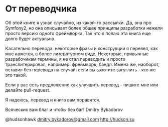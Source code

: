 # От переводчика

Об этой книге я узнал случайно, из какой-то рассылки. Да, она про Symfony2, но она описывает более общее принципы разработки нежели просто версию одного фреймворка. Так что я полаю эта книга еще долго будет актуальна.

Касательно перевода: некоторые фразы и конструкции я перевел, как мне кажется, в более литературном виде. Некоторые, привычные разрабочикам термины, я не стал переводить и просто транслитерировал, например: фреймворк, бандл. Имена же, наоборот, оставил без перевода на случай, если вы захотите загуглить - кто же это такой.

Если у вас есть предложение как улучшить перевод - пишите мне или делайте pull-request.

Я надеюсь, перевод и книга вам поравятся.

Всяческих вам благ и чтобы без баг!
Dmitry Bykadorov 

@hudsonhawk
dmitry.bykadorov@gmail.com
http://hudson.su